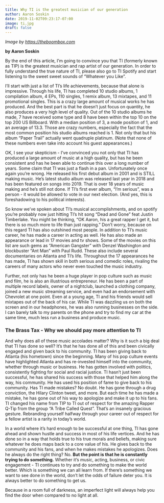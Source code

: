 ```yaml
---
title: Why TI is the greatest musician of our generation
author: Aaron Soskin
date: 2019-11-02T09:23:17-07:00
image: ti.jpg
draft: false
---
```

*Image by https://theboombox.com*

**by Aaron Soskin**

By the end of this article, I’m going to convince you that TI (formerly known as TIP) is the greatest musician and rap artist of our generation.  In order to fully understand the true nature of TI, please also go to TI Spotify and start listening to the sweet sweet sounds of “Whatever you Like”.

I’ll start with just a list of TI’s life achievements, because that alone is impressive.  Through his life, TI has completed 10 studio albums, 1 compilation album, 4 EPs, 110 singles, 1 remix album, 13 mixtapes, and 11 promotional singles.  This is a crazy large amount of musical works he has produced.  And the best part is that he doesn’t just focus on quantity, he also produces a very high level of quality.  Out of the 10 studio albums he made, 7 have received some type and 8 have been within the top 10 on the top 200 US Billboard.  With a median position of 3, a mode position of 1, and an average of 13.3.  Those are crazy numbers, especially the fact that the most common position his studio albums reached is 1.  Not only that but his album “Paper Trail” actually went quadruple platinum.  (Note that none of these numbers even take into account his guest appearances.)

OK, I see your skepticism - I’ve convinced you not only that TI has produced a large amount of music at a high quality, but has he been consistent and has he been able to continue this over a long number of years.  Some claim that TI was just a flash in a pan.  Unfortunately once again you’re wrong.  He released his first debut album in 2001 and is STILL making music.  He’s latest studio album was released last year in 2018 and has been featured on songs into 2019.  That is over 18 years of music making and he’s still not done.  If TI’s first ever album, “I’m serious”, was a person - it would be allowed to vote in our next election. (And yes, this is foreshadowing to his political interests).

So know we’ve spoken about TI’s musical accomplishments, and on spotify you’re probably now just hitting TI’s hit song “Dead and Gone” feat Justin Timberlake.  You might be thinking, “OK Aaron, his a great rapper I get it, but there is so much more to life than just rapping.”  Don’t worry, because on this regard TI has also outshined most people.  In addition to TI’s music career, he has made a career in acting as well.  He has also made an appearance or lead in 17 movies and tv shows.  Some of the movies on this list are such gems as “American Gangster” with Denzel Washington and blockbuster “Ant Man” with Paul Rudd.  These also include several documentaries on Atlanta and TI’s life.  Throughout the 17 appearances he has made, TI has shown skill in both serious and comedic roles, rivaling the careers of many actors who never even touched the music industry.

Further, not only has he been a huge player in pop culture such as music and film, he is also an illustrious entrepreneur.  He has been a part of multiple record labels, owner of a nightclub, launched a clothing company, joined a new music streaming service, and even had an endorsement with Chevrolet at one point.  Even at a young age, TI and his friends would sell mixtapes out of the back of his car.  While TI was dazzling us on both the screen and in our headphones, he was also running businesses on the side.  I can barely talk to my parents on the phone and try to find my car at the same time, much less run a business and produce music.  


<div id='exclusive'></div>

### The Brass Tax - Why we should pay more attention to TI

And why does all of these music accolades matter?  Why is it such a big deal that TI has done so well?  It’s that he has done all of this and been civically engaged and given back to his community.  TI has been giving back to Atlanta (his hometown) since  the beginning.  Many of his pop culture events have highlighted Atlanta and has re-invested himself into the community, whether through music or business.  He has gotten involved with politics, consistently fighting for social and racial justice.  TI hasn’t just been successful, he has shared his success with those that helped him along the way, his community.  He has used his position of fame to give back to his community.  Has TI made mistakes?  No doubt.  He has gone through a drug conviction, the Hilary Clinton tweet, and more.  But each time he has made a mistake, he has gone out of his way to apologize and make it up to his fans.  TI changed his name from TIP to TI out of respect for the amazing Rapper Q-Tip from the group “A Tribe Called Quest”.  That’s an insanely gracious gesture.  Rebranding yourself halfway through your career out of respect for a fellow artist is a rarity in today’s world.

In a world where it’s hard enough to be successful at one thing, TI has gone ahead and shown hustle and success in most of his life vertices.  And he has done so in a way that holds true to his true morals and beliefs, making sure whatever he does maps back to a core value of his.  He gives back to the community and his fans, and when he makes mistakes he apologizes.  Does he always do the right thing?  No.  **But the point is that he is constantly trying to do something.**   Whether it’s music, acting, business, or civic engagement - TI continues to try and do something to make the world better.  Which is something we can all learn from.  If there’s something we want to see done in the world, don’t let the odds of failure deter you.  It is always better to do something to get us.  

Because in a room full of darkness, an imperfect light will always help you find the door when compared to no light at all. 
